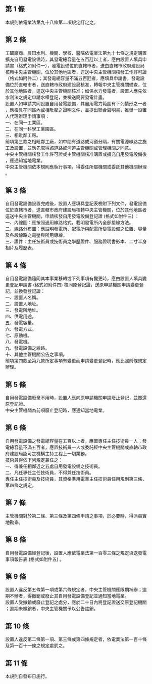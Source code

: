 第 1 條
-------
本規則依電業法第九十八條第二項規定訂定之。

第 2 條
-------
工礦廠商、農田水利、機關、學校、醫院依電業法第九十七條之規定購置  
擴充自用發電設備時，其發電總容量在五百瓩以上者，應由設置人填具申  
請書（格式如附件一），發電設備位於直轄市者，送由直轄市政府建設局  
核轉中央主管機關，位於其他地區者，逕送中央主管機關核發工作許可證  
（格式如附件二）；其發電總容量不滿五百瓩者，應填具申請書，發電設  
備位於直轄市者，送直轄市政府建設局核准，轉報中央主管機關備查，位  
於其他地區者，逕送中央主管機關核准；如係水力發電者，設置人應先依  
水利法之規定申請水權登記，並檢送簡要發電計畫。  
設置人如申請共同設置自用發電設備，其自用電力範圍有下列情形之一者  
，應檢具在同區內或相毗鄰之證明文件，並提出聯合聲明書，推舉一設置  
人代理辦理申請事項：  
一、在同一工業區。  
二、在同一科學工業園區。  
三、相毗鄰工廠。  
前項第三款之相毗鄰工廠，如中間有道路或河道分隔，有關電源線路之施  
工及設置，並應先取得該道路或河道主管機關或管理機關之同意。  
中央主管機關核發工作許可證或主管機關核准購置或擴充自用發電設備後  
，應通知當地電業。  
中央主管機關依本規則應執行事項，得委任所屬機關或委託其他機關辦理  
。

第 3 條
-------
自用發電設備設置完成後，設置人應填具登記表檢附下列文件，發電設備  
位於直轄市者，送直轄市政府建設局核轉中央主管機關，位於其他地區者  
逕送中央主管機關，申請核發自用發電設備登記證 (格式如附件三) ：  
一、內線圖：應按照通用線路格式，載明發電所內全部接線方法。  
二、線路分布圖：應註明發電所、配電所與配電所變電設備之位置、容量  
    及各段線路之電壓與所用導線。  
三、證件：主任技術員或技術員之學歷證件、服務證明書影本、二寸半身  
    相片及履歷表。

第 4 條
-------
自用發電設備隨同其本事業移轉或下列事項有變更時，應由設置人填具變  
更登記申請書 (格式如附件四) 檢同原登記證，送原申請機關申請變更登  
記，並換發登記證：  
一、設置人名稱。  
二、設置人地址。  
三、發電所地址。  
四、供電用途。  
五、發電容量。  
六、發電方式。  
七、原動機。  
八、發電機。  
九、發電設備之線路。  
十、其他主管機關公告之事項。  
前項第四款至第九款所定事項有變更而申請變更登記時，應比照前條規定  
辦理。

第 5 條
-------
自用發電設備廢棄不用時，設置人應向原申請機關申請廢止登記，並繳還  
原登記證。  
中央主管機關為前項廢止登記時，應通知當地電業。

第 6 條
-------
自用發電設備之發電總容量在五百以上者，應置專任主任技術員一人；發  
電總容量不滿五百者，應置技術員一人或委託經中央主管機關或直轄市政  
府建設局認可之機構主持工程上一切業務。  
技術員得依下列規定兼任之：  
一、得兼任相鄰近之五處自用發電設備之技術員。  
二、凡任專任主任技術員，不得兼任技術員。  
專任主任技術員及技術員，其資格準用電業主任技術員任用規則第三條、  
第四條之規定。

第 7 條
-------
主管機關對於第二條、第三條及第四條申請之事項，於必要時，得派員實  
地勘查。

第 8 條
-------
自用發電設備經登記後，設置人應依電業法第一百零三條之規定填送發電  
事項報告表 (格式如附件五) 。

第 9 條
-------
設置人違反第五條第一項或第六條規定者，中央主管機關應限期補辦；逾  
期不辦者，得撤銷或廢止其自用發電設備登記並通知當地電業。  
設置人受撤銷或廢止登記之處分，應於二十日內將登記證送交原登記機關  
；逾期未繳銷者，中央主管機關予以公告註銷。

第 10 條
--------
設置人違反第二條第一項、第三條或第四條規定者，依電業法第一百十條  
及第一百十一條之規定處罰之。

第 11 條
--------
本規則自發布日施行。

